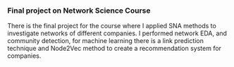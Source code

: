 ### **Final project on Network Science Course**

There is the final project for the course where I applied SNA methods to investigate networks of different companies. I performed network EDA, and community detection, for machine learning there is a link prediction technique and Node2Vec method to create a recommendation system for companies.
